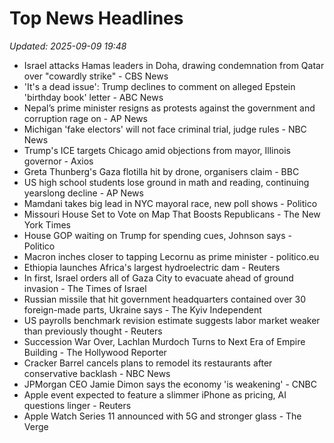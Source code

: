 # Top News Headlines

_Updated: 2025-09-09 19:48_

- Israel attacks Hamas leaders in Doha, drawing condemnation from Qatar over "cowardly strike" - CBS News
- 'It's a dead issue': Trump declines to comment on alleged Epstein 'birthday book' letter - ABC News
- Nepal’s prime minister resigns as protests against the government and corruption rage on - AP News
- Michigan 'fake electors' will not face criminal trial, judge rules - NBC News
- Trump's ICE targets Chicago amid objections from mayor, Illinois governor - Axios
- Greta Thunberg's Gaza flotilla hit by drone, organisers claim - BBC
- US high school students lose ground in math and reading, continuing yearslong decline - AP News
- Mamdani takes big lead in NYC mayoral race, new poll shows - Politico
- Missouri House Set to Vote on Map That Boosts Republicans - The New York Times
- House GOP waiting on Trump for spending cues, Johnson says - Politico
- Macron inches closer to tapping Lecornu as prime minister - politico.eu
- Ethiopia launches Africa's largest hydroelectric dam - Reuters
- In first, Israel orders all of Gaza City to evacuate ahead of ground invasion - The Times of Israel
- Russian missile that hit government headquarters contained over 30 foreign-made parts, Ukraine says - The Kyiv Independent
- US payrolls benchmark revision estimate suggests labor market weaker than previously thought - Reuters
- Succession War Over, Lachlan Murdoch Turns to Next Era of Empire Building - The Hollywood Reporter
- Cracker Barrel cancels plans to remodel its restaurants after conservative backlash - NBC News
- JPMorgan CEO Jamie Dimon says the economy 'is weakening' - CNBC
- Apple event expected to feature a slimmer iPhone as pricing, AI questions linger - Reuters
- Apple Watch Series 11 announced with 5G and stronger glass - The Verge